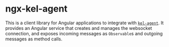 # ngx-kel-agent

This is a client library for Angular applications to integrate with
[`kel-agent`](https://github.com/k0swe/kel-agent). It provides an Angular service that creates and
manages the websocket connection, and exposes incoming messages as `Observable`s and outgoing
messages as method calls.
